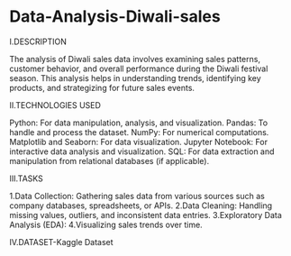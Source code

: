 # Data-Analysis-Diwali-sales
I.DESCRIPTION 

The analysis of Diwali sales data involves examining sales patterns, customer behavior, and overall performance during the Diwali festival season. This analysis helps in understanding trends, identifying key products, and strategizing for future sales events.

II.TECHNOLOGIES USED

Python: For data manipulation, analysis, and visualization.
Pandas: To handle and process the dataset.
NumPy: For numerical computations.
Matplotlib and Seaborn: For data visualization.
Jupyter Notebook: For interactive data analysis and visualization.
SQL: For data extraction and manipulation from relational databases (if applicable).

III.TASKS

1.Data Collection: Gathering sales data from various sources such as company databases, spreadsheets, or APIs.
2.Data Cleaning: Handling missing values, outliers, and inconsistent data entries.
3.Exploratory Data Analysis (EDA):
4.Visualizing sales trends over time.

IV.DATASET-Kaggle Dataset
